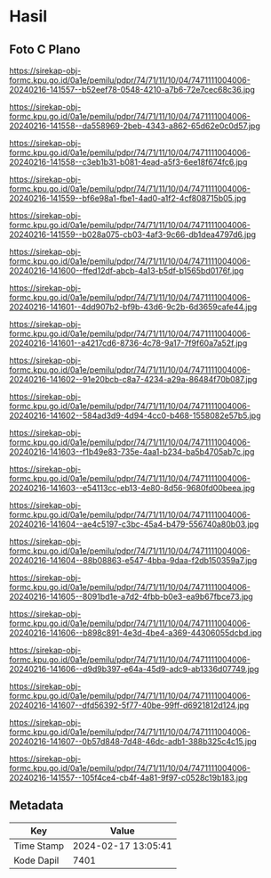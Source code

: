 # Hasil

## Foto C Plano

https://sirekap-obj-formc.kpu.go.id/0a1e/pemilu/pdpr/74/71/11/10/04/7471111004006-20240216-141557--b52eef78-0548-4210-a7b6-72e7cec68c36.jpg

https://sirekap-obj-formc.kpu.go.id/0a1e/pemilu/pdpr/74/71/11/10/04/7471111004006-20240216-141558--da558969-2beb-4343-a862-65d62e0c0d57.jpg

https://sirekap-obj-formc.kpu.go.id/0a1e/pemilu/pdpr/74/71/11/10/04/7471111004006-20240216-141558--c3eb1b31-b081-4ead-a5f3-6ee18f674fc6.jpg

https://sirekap-obj-formc.kpu.go.id/0a1e/pemilu/pdpr/74/71/11/10/04/7471111004006-20240216-141559--bf6e98a1-fbe1-4ad0-a1f2-4cf808715b05.jpg

https://sirekap-obj-formc.kpu.go.id/0a1e/pemilu/pdpr/74/71/11/10/04/7471111004006-20240216-141559--b028a075-cb03-4af3-9c66-db1dea4797d6.jpg

https://sirekap-obj-formc.kpu.go.id/0a1e/pemilu/pdpr/74/71/11/10/04/7471111004006-20240216-141600--ffed12df-abcb-4a13-b5df-b1565bd0176f.jpg

https://sirekap-obj-formc.kpu.go.id/0a1e/pemilu/pdpr/74/71/11/10/04/7471111004006-20240216-141601--4dd907b2-bf9b-43d6-9c2b-6d3659cafe44.jpg

https://sirekap-obj-formc.kpu.go.id/0a1e/pemilu/pdpr/74/71/11/10/04/7471111004006-20240216-141601--a4217cd6-8736-4c78-9a17-7f9f60a7a52f.jpg

https://sirekap-obj-formc.kpu.go.id/0a1e/pemilu/pdpr/74/71/11/10/04/7471111004006-20240216-141602--91e20bcb-c8a7-4234-a29a-86484f70b087.jpg

https://sirekap-obj-formc.kpu.go.id/0a1e/pemilu/pdpr/74/71/11/10/04/7471111004006-20240216-141602--584ad3d9-4d94-4cc0-b468-1558082e57b5.jpg

https://sirekap-obj-formc.kpu.go.id/0a1e/pemilu/pdpr/74/71/11/10/04/7471111004006-20240216-141603--f1b49e83-735e-4aa1-b234-ba5b4705ab7c.jpg

https://sirekap-obj-formc.kpu.go.id/0a1e/pemilu/pdpr/74/71/11/10/04/7471111004006-20240216-141603--e54113cc-eb13-4e80-8d56-9680fd00beea.jpg

https://sirekap-obj-formc.kpu.go.id/0a1e/pemilu/pdpr/74/71/11/10/04/7471111004006-20240216-141604--ae4c5197-c3bc-45a4-b479-556740a80b03.jpg

https://sirekap-obj-formc.kpu.go.id/0a1e/pemilu/pdpr/74/71/11/10/04/7471111004006-20240216-141604--88b08863-e547-4bba-9daa-f2db150359a7.jpg

https://sirekap-obj-formc.kpu.go.id/0a1e/pemilu/pdpr/74/71/11/10/04/7471111004006-20240216-141605--8091bd1e-a7d2-4fbb-b0e3-ea9b67fbce73.jpg

https://sirekap-obj-formc.kpu.go.id/0a1e/pemilu/pdpr/74/71/11/10/04/7471111004006-20240216-141606--b898c891-4e3d-4be4-a369-44306055dcbd.jpg

https://sirekap-obj-formc.kpu.go.id/0a1e/pemilu/pdpr/74/71/11/10/04/7471111004006-20240216-141606--d9d9b397-e64a-45d9-adc9-ab1336d07749.jpg

https://sirekap-obj-formc.kpu.go.id/0a1e/pemilu/pdpr/74/71/11/10/04/7471111004006-20240216-141607--dfd56392-5f77-40be-99ff-d6921812d124.jpg

https://sirekap-obj-formc.kpu.go.id/0a1e/pemilu/pdpr/74/71/11/10/04/7471111004006-20240216-141607--0b57d848-7d48-46dc-adb1-388b325c4c15.jpg

https://sirekap-obj-formc.kpu.go.id/0a1e/pemilu/pdpr/74/71/11/10/04/7471111004006-20240216-141557--105f4ce4-cb4f-4a81-9f97-c0528c19b183.jpg


## Metadata

| Key        | Value               |
| ---------- | ------------------- |
| Time Stamp | 2024-02-17 13:05:41 |
| Kode Dapil | 7401                |



